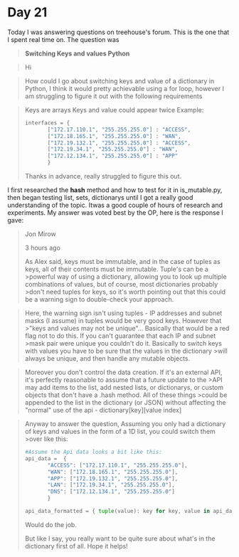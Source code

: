 # Day 21

Today I was answering questions on treehouse's forum. This is the one that I spent real time on. The question was

>**Switching Keys and values Python**

>Hi

>How could I go about switching keys and value of a dictionary in Python, I think it would pretty achievable using a for loop, however I am struggling to figure it out with the following requirements

>Keys are arrays
>Keys and value could appear twice
>Example:
> ```python
>interfaces = {
>        ["172.17.110.1", "255.255.255.0"] : "ACCESS",
>        ["172.18.165.1", "255.255.255.0"] : "WAN",
>        ["172.19.132.1", "255.255.255.0"] : "ACCESS",
>        ["172.19.34.1", "255.255.255.0"] : "WAN",
>        ["172.12.134.1", "255.255.255.0"] : "APP"
>        }
> ```
>Thanks in advance, really struggled to figure this out.

I first researched the __hash__ method and how to test for it in is_mutable.py, then began testing list, sets, dictionarys until I got a really good understanding of the topic. Itwas a good couple of hours of research and experiments. My answer was voted best by the OP, here is the response I gave:

>Jon Mirow
>
>3 hours ago
>
>As Alex said, keys must be immutable, and in the case of tuples as keys, all of their contents must be immutable. Tuple's can be a >powerful way of using a dictionary, allowing you to look up multiple combinations of values, but of course, most dictionaries probably >don't need tuples for keys, so it's worth pointing out that this could be a warning sign to double-check your approach.

>Here, the warning sign isn't using tuples - IP addresses and subnet masks (I assume) in tuples would be very good keys. However that >"keys and values may not be unique"... Basically that would be a red flag not to do this. If you can't guarantee that each IP and subnet >mask pair were unique you couldn't do it. Basically to switch keys with values you have to be sure that the values in the dictionary >will always be unique, and then handle any mutable objects.

>Moreover you don't control the data creation. If it's an external API, it's perfectly reasonable to assume that a future update to the >API may add items to the list, add nested lists, or dictionarys, or custom objects that don't have a .hash method. All of these things >could be appended to the list in the dictionary (or JSON) without affecting the "normal" use of the api - dictionary[key][value index]

>Anyway to answer the question, Assuming you only had a dictionary of keys and values in the form of a 1D list, you could switch them >over like this:
> ```python
>#Assume the Api data looks a bit like this:
>api_data =  {
>        "ACCESS": ["172.17.110.1", "255.255.255.0"],
>        "WAN": ["172.18.165.1", "255.255.255.0"],
>        "APP": ["172.19.132.1", "255.255.255.0"],
>        "LAN": ["172.19.34.1", "255.255.255.0"],
>        "DNS": ["172.12.134.1", "255.255.255.0"]
>        }
>
>api_data_formatted = { tuple(value): key for key, value in api_data.items()}
> ```
>Would do the job.
>
>But like I say, you really want to be quite sure about what's in the dictionary first of all. Hope it helps!

